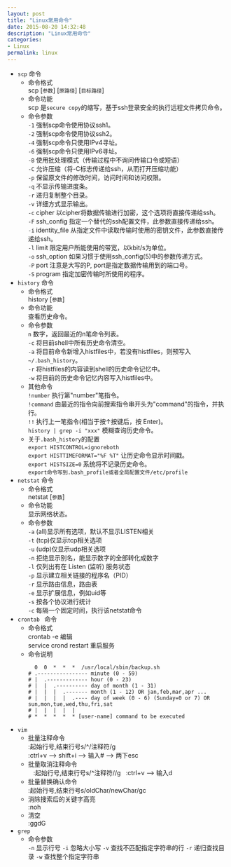 ```yaml
---
layout: post
title: "Linux常用命令"
date: 2015-08-20 14:32:48
description: "Linux常用命令"
categories:
- Linux
permalink: linux
---
```


* `scp` 命令
  * 命令格式  
    scp [`参数`] [`原路径`] [`目标路径`]
  * 命令功能  
    scp 是`secure copy`的缩写，基于ssh登录安全的执行远程文件拷贝命令。
  * 命令参数  
    `-1` 强制scp命令使用协议ssh1。  
    `-2` 强制scp命令使用协议ssh2。  
    `-4` 强制scp命令只使用IPv4寻址。  
    `-6` 强制scp命令只使用IPv6寻址。  
    `-B` 使用批处理模式（传输过程中不询问传输口令或短语）  
    `-C` 允许压缩（将-C标志传递给ssh，从而打开压缩功能）  
    `-p` 保留原文件的修改时间，访问时间和访问权限。  
    `-q` 不显示传输进度条。  
    `-r` 递归复制整个目录。  
    `-v` 详细方式显示输出。  
    `-c` cipher  以cipher将数据传输进行加密，这个选项将直接传递给ssh。  
    `-F` ssh_config  指定一个替代的ssh配置文件，此参数直接传递给ssh。  
    `-i` identity_file  从指定文件中读取传输时使用的密钥文件，此参数直接传递给ssh。  
    `-l` limit  限定用户所能使用的带宽，以kbit/s为单位。  
    `-o` ssh_option  如果习惯于使用ssh_config(5)中的参数传递方式。  
    `-P` port  注意是大写的P, port是指定数据传输用到的端口号。  
    `-S` program  指定加密传输时所使用的程序。  
* `history` 命令
  * 命令格式  
    history [`参数`]
  * 命令功能  
    查看历史命令。
  * 命令参数  
    `n` 数字，返回最近的n笔命令列表。  
    `-c` 将目前shell中所有历史命令清空。  
    `-a` 将目前命令新增入histfiles中，若没有histfiles，则预写入`~/.bash_history`。  
    `-r` 将histfiles的内容读到shell的历史命令记忆中。  
    `-w` 将目前的历史命令记忆内容写入histfiles中。
  * 其他命令  
    `!number` 执行第"number"笔指令。  
    `!command` 由最近的指令向前搜索指令串开头为"command"的指令，并执行。  
    `!!` 执行上一笔指令(相当于按↑按键后，按 Enter)。  
    `history | grep -i "xxx"` 模糊查询历史命令。
  * 关于`.bash_history`的配置  
    `export HISTCONTROL=ignoreboth`  
    `export HISTTIMEFORMAT="%F %T"` 让历史命令显示时间戳。  
    `export HISTSIZE=0` 系统将不记录历史命令。  
    `export命令写到.bash_profile或者全局配置文件/etc/profile` 
* `netstat` 命令
  * 命令格式  
    netstat [`参数`]   
  * 命令功能  
    显示网络状态。
  * 命令参数  
    `-a` (all)显示所有选项，默认不显示LISTEN相关  
    `-t` (tcp)仅显示tcp相关选项  
    `-u` (udp)仅显示udp相关选项  
    `-n` 拒绝显示别名，能显示数字的全部转化成数字  
    `-l` 仅列出有在 Listen (监听) 服务状态  
    `-p` 显示建立相关链接的程序名（PID）  
    `-r` 显示路由信息，路由表  
    `-e` 显示扩展信息，例如uid等  
    `-s` 按各个协议进行统计  
    `-c` 每隔一个固定时间，执行该netstat命令  
* `crontab ` 命令  
  * 命令格式  
    crontab -e 编辑  
    service crond restart 重启服务  
  * 命令说明  
    ```
      0  0  *  *  *  /usr/local/sbin/backup.sh  
    # .---------------- minute (0 - 59)  
    # |  .------------- hour (0 - 23)  
    # |  |  .---------- day of month (1 - 31)  
    # |  |  |  .------- month (1 - 12) OR jan,feb,mar,apr ...  
    # |  |  |  |  .---- day of week (0 - 6) (Sunday=0 or 7) OR sun,mon,tue,wed,thu,fri,sat  
    # |  |  |  |  |  
    # *  *  *  *  * [user-name] command to be executed  
    
    ```
* `vim`  
  * 批量注释命令  
    :起始行号,结束行号s/^/注释符/g  
    :ctrl+v --> shift+i --> 输入# --> 两下esc
  * 批量取消注释命令  
    :起始行号,结束行号s/^注释符//g  
    :ctrl+v --> 输入d
  * 批量替换确认命令  
    :起始行号,结束行号s/oldChar/newChar/gc  
  * 消除搜索后的关键字高亮  
    :noh  
  * 清空  
    :ggdG
* `grep`
  * 命令参数  
    `-n` 显示行号
    `-i` 忽略大小写
    `-v` 查找不匹配指定字符串的行
    `-r` 递归查找目录
    `-w` 查找整个指定字符串 
  

